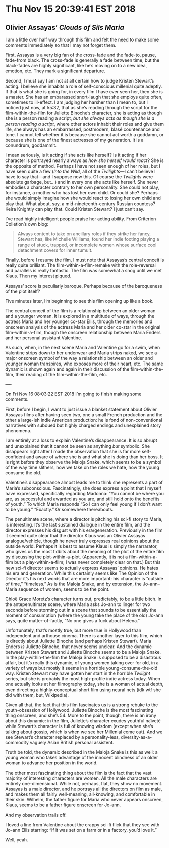 # Thu Nov 15 20:39:41 EST 2018
## Olivier Assayas’ _Clouds of Sils Maria_

I am a little over half way through this film and felt the need to make some
comments immediately so that I may not forget them.

First, Assayas is a very big fan of the cross-fade and the fade-to, pause,
fade-from black. The cross-fade is generally a fade between time, but the
black-fades are highly significant, like he’s moving on to a new idea, emotion,
etc. They mark a significant departure.

Second, I must say I am not at all certain how to judge Kristen Stewart’s
acting. I believe she inhabits a role of self-conscious millenial quite adeptly.
If that is what she is going for, in every film I have ever seen her, then she
is a master. She has an embarassed snort-laugh that she employs quite often,
sometimes to ill-effect. I am judging her harsher than I mean to, but I noticed
just now, at 55:32, that as she’s reading through the script for the
film-within-the-film for Juliette Binoche’s character, she is acting as though
she is a person reading a script, _but she always acts as though she is a person
reading a script_, where other actors inhabit their roles and give them life,
she always has an embarrassed, postmodern, blasé countenance and tone. I cannot
tell whether it is because she cannot act worth a goddamn, or because she is one
of the finest actresses of my generation. It is a conundrum, goddammit.

I mean seriously, is it acting if she acts like herself? Is it acting if her
character is portrayed nearly always as _how she herself would react_? She is
the opposite of method. Perhaps I have not seen enough of her roles, but I have
seen quite a few (_Into the Wild_, all of the _Twilights_—I can’t believe I have
to say that—and I suppose now this. Of course the _Twilights_ were absolute
garbage, but...) and in every one she acts like herself. She never embodies a
character contrary to her own personality. She could not play, for instance, a
mother who has lost her own child. Or could she? Perhaps she would simply
imagine how she would react to losing her own child and play that. What about,
say, a mid-nineteenth-century Russian countess? Keira Knightly can play that.
Could Kristen Stewart? I just can’t say.

I’ve read highly intelligent people praise her acting ability. From Criterion
Colletion’s own blog:

>Always content to take on ancillary roles if they strike her fancy, Stewart
>has, like Michelle Williams, found her indie footing playing a range of stuck,
>trapped, or incomplete women whose surface cool detachment covers for inner
>tumult. 

Finally, before I resume the film, I must note that Assayas’s central conceit is
really quite brilliant. The film-within-a-film-remake with the role-reversal and
parallels is really fantastic. The film was somewhat a snog until we met Klaus.
Then my interest piqued.

Assayas’ score is peculiarly baroque. Perhaps because of the baroqueness of the
plot itself?

Five minutes later, I’m beginning to see this film opening up like a book.

The central conceit of the film is a relationship between an older woman and a
younger woman. It is explored in a multitude of ways, through the actress Maria
and her younger co-star Ellis, through the memories and onscreen analysis of the
actress Maria and her older co-star in the original film-within-a-film, though
the onscreen relationship between Maria Enders and her personal assistant
Valentine.

As such, when, in the next scene Maria and Valentine go for a swim, when
Valentine strips down to her underwear and Maria strips naked, we see a major
onscreen symbol of the way a relationship between an older and younger woman
transpires, who exposes more of their heart, etc. The same dynamic is shown
again and again in their discussion of the film-within-the-film, their reading
of the film-within-the-film, etc.

—-

On Fri Nov 16 08:03:22 EST 2018 I’m going to finish making some comments.

First, before I begin, I want to just issue a blanket statement about Olivier
Assayas films after having seen two, one a small French production and the other
a large-ish indie American production: he is fond of non-conventional narratives
with subdued but highly charged endings and unexplained story phenomena.

I am entirely at a loss to explain Valentine’s disappearance. It is so abrupt
and unexplained that it cannot be seen as anything _but_ symbolic. She
disappears right after I made the observation that she is far more
self-confident and aware of where she is and  what she is doing than her boss.
It is right before they observe the Maloja Snake, which seems to be a symbol of
the way time slithers, how we take on the roles we hate, how the young consume
the old.

Valentine’s disappearance almost leads me to think she represents a part of
Maria’s subconscious. Fascinatingly, she does express a point that I myself have
expressed, specifically regarding Madonna: “You cannot be where you are, as
successful and awarded as you are, and still hold onto the benefits of youth.”
To which Maria responds “So I can only feel young if I don’t want to be young.”
“Exactly.” Or somewhere thereabouts.

The penultimate scene, where a director is pitching his sci-fi story to Maria,
is interesting. It’s the last sustained dialogue in the entire film, and the
director expresses his disgust with his era/generation. Previously in the film
it seemed quite clear that the director Klaus was an Olivier Assayas
analogue/vehicle, though he never truly expresses real opinions about the
outside world. Perhaps it is best to assume Klaus is simply the narrarator, who
gives us the most tidbits about the meaning of the plot of the entire film by
discussing the plot-within-a-plot. (Apparently, it is not a film-within-a-film
but a play-within-a-film; I was never completely clear on that.) But this new
sci-fi director seems to actually express Assayas’ opinions. He hates his era
and generation. While this certainly seems like The Opinion of the Director it’s
his next words that are more important: his character is “outside of time,”
“timeless.” As is the Maloja Snake, and by extension, the Jo-ann–Maria sequence
of women, seems to be the point.

Chloë Grace Moretz’s character turns out, predictably, to be a little bitch.
In the antepenultimate scene, where Maria asks Jo-ann to linger for two seconds
before storming out in a scene that sounds to be essentially the moment of
consumption (where the young take the place of the old) Jo-ann says, quite
matter-of-factly, “No one gives a fuck about Helena.”

Unfortunately, that’s mostly true, but more true in Hollywood than independent
and arthouse cinema. There is another layer to this film, which is directly
about Juliette Binoche (and perhaps Kristen Stewart). Maria Enders _is_ Juliette
Binoche, that never seems unclear. And the dynamic between Kristen Stewart and
Juliette Binoche seems to be a Maloja Snake. In the play-within-the-film the
Maloja Snake is supposed to be a disastrous affair, but it’s really this
dynamic, of young women taking over for old, in a variety of ways but mostly it
seems in a horrible young-consume-the-old way. Kristen Stewart may have gotten
her start in the horrible _Twilight_ series, but she is probably the most
high-profile indie actress today. When one actually looks at her filmography
today, she is a woman of actual depth, even directing a highly-conceptual short
film using neural nets (idk wtf she did with them, but, Wikipedia).

Given all that, the fact that this film fascinates us is a strong rebuke to the
youth-obsession of Hollywood. Juliette Binoche is the most fascinating thing
onscreen, and she’s 54. More to the point, though, there is an irony about this
dynamic: in the film, Juliette’s character exudes youthful naïveté while
Stewart’s character is full of knowing wisdom (except when she’s talking about
gossip, which is when we see her Millenial come out). And we see Stewart’s
character replaced by a personality-less, diversity-as-a-commodity vaguely Asian
British personal assistent.

Truth be told, the dynamic described in the Maloja Snake is this as well: a
young woman who takes advantage of the innocent blindness of an older woman to
advance her position in the world.

The other most fascinating thing about the film is the fact that the vast
majority of interesting characters are women. All the male characters are
entirely one-dimensional. While not, perhaps, flat, they show no movement.
Assayas is a male director, and he portrays all the directors on film as male,
and makes them all fairly well-meaning, all-knowing, and comfortable in their
skin: Wilhelm, the father figure for Maria who never appears onscreen, Klaus,
seems to be a father figure onscreen for Jo-ann.

And my observation trails off.

I loved a line from Valentine about the crappy sci-fi flick that they see with
Jo-ann Ellis starring: “If it was set on a farm or in a factory, you’d love it.”

Well, yeah.
